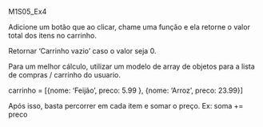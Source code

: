
M1S05_Ex4

Adicione um botão que ao clicar, chame uma função e ela retorne o valor total dos itens no carrinho.

Retornar ‘Carrinho vazio’ caso o valor seja 0.

Para um melhor cálculo, utilizar um modelo de array de objetos para a lista de compras / carrinho do usuario.

carrinho = [{nome: ‘Feijão’, preco: 5.99 }, {nome: ‘Arroz’, preco: 23.99}]

Após isso, basta percorrer em cada item e somar o preço. Ex: soma += preco